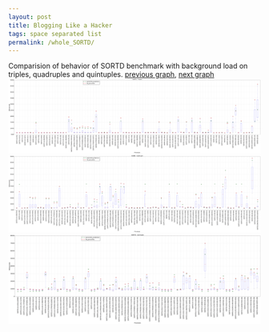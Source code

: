 ```yaml
---
layout: post
title: Blogging Like a Hacker
tags: space separated list
permalink: /whole_SORTD/
---
```


Comparision of behavior of SORTD benchmark with background load on triples, quadruples and quintuples.
[previous graph](../whole_SMATRIX/), [next graph](../whole_ZB/)
<img src="./images/triple/SORTD_box.png" alt="graph figure"><img src="./images/quadruple/SORTD_box.png" alt="graph figure"><img src="./images/quintuple/SORTD_box.png" alt="graph figure">